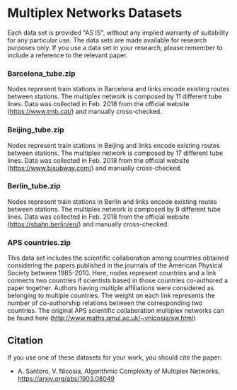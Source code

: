 # Multiplex Networks Datasets
Each data set is provided "AS IS", without any implied warranty of suitability for any particular use. 
The data sets are made available for research purposes only. 
If you use a data set in your research, please remember to include a reference to the relevant paper.


### Barcelona_tube.zip
Nodes represent train stations in Barcelona and links encode existing routes between stations. The multiplex network is composed by 11 different tube lines.
Data was collected in Feb. 2018 from the official website (https://www.tmb.cat/) and manually cross-checked.

### Beijing_tube.zip
Nodes represent train stations in Beijing and links encode existing routes between stations. The multiplex network is composed by 17 different tube lines.
Data was collected in Feb. 2018 from the official website (https://www.bjsubway.com/) and manually cross-checked.

### Berlin_tube.zip
Nodes represent train stations in Berlin and links encode existing routes between stations. The multiplex network is composed by 9 different tube lines.
Data was collected in Feb. 2018 from the official website (https://sbahn.berlin/en/) and manually cross-checked.


### APS countries.zip
This data set includes the scientific collaboration among countries obtained considering the papers published in the journals of the American Physical Society between 1985-2010.  Here, nodes represent countries and a link connects two countries if scientists based in those countries co-authored a paper together. Authors having multiple affiliations were considered as belonging to multiple countries. The weight on each link represents the number of co-authorship relations between the corresponding two countries. The original APS scientific collaboration multiplex networks can be found here (http://www.maths.qmul.ac.uk/~vnicosia/sw.html)


## Citation

If you use one of these datasets for your work, you should cite the paper:

- A. Santoro, V. Nicosia, Algorithmic Complexity of Multiplex Networks, https://arxiv.org/abs/1903.08049
